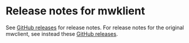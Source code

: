# Release notes for mwklient

See [GitHub releases](https://github.com/lrusso96/mwklient/releases/) for
release notes.
For release notes for the original mwclient, see instead these
[GitHub releases](https://github.com/mwclient/mwclient/releases/).
